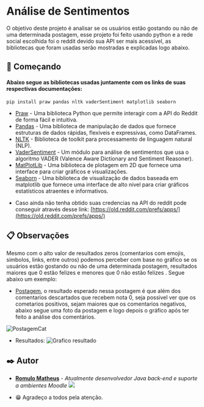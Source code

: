 # Análise de Sentimentos 

O objetivo deste projeto é analisar se os usuários estão gostando ou não de uma determinada postagem, esse projeto foi feito usando python e a rede social escolhida foi o reddit devido sua API ser mais acessível, as bibliotecas que foram usadas serão mostradas e explicadas logo abaixo.

## 🚀 Começando

#### Abaixo segue as bibliotecas usadas juntamente com os links de suas respectivas documentações:

```
pip install praw pandas nltk vaderSentiment matplotlib seaborn
```

* [Praw](https://praw.readthedocs.io/en/stable/) - Uma biblioteca Python que permite interagir com a API do Reddit de forma fácil e intuitiva.
* [Pandas](https://pandas.pydata.org/docs/user_guide/index.html) - Uma biblioteca de manipulação de dados que fornece estruturas de dados rápidas, flexíveis e expressivas, como DataFrames.
* [NLTK](https://www.nltk.org/) - Biblioteca de toolkit para processamento de linguagem natural (NLP).
* [VaderSentiment](https://vadersentiment.readthedocs.io/en/latest/pages/code_and_example.html) - Um módulo para análise de sentimentos que usa o algoritmo VADER (Valence Aware Dictionary and Sentiment Reasoner).
* [MatPlotLib](https://matplotlib.org/stable/index.html) - Uma biblioteca de plotagem em 2D que fornece uma interface para criar gráficos e visualizações.
* [Seaborn](https://seaborn.pydata.org/) - Uma biblioteca de visualização de dados baseada em matplotlib que fornece uma interface de alto nível para criar gráficos estatísticos atraentes e informativos.

- Caso ainda não tenha obtido suas credencias na API do reddit pode conseguir através desse link: [https://old.reddit.com/prefs/apps/](https://old.reddit.com/prefs/apps/)

## 📋 Observações

Mesmo com o alto valor de resultados zeros (comentarios com emojis, simbolos, links, entre outros) podemos perceber com base no gráfico se os usuários estão gostando ou não de uma determinada postagem, resultados maiores que 0 estão felizes e menores que 0 não estão felizes
.
Segue abaixo um exemplo:

- [Postagem](https://www.reddit.com/r/cats/comments/1dz9kj4/found_this_baby_car_in_the_road_i_couldnt_leave/#lightbox), o resultado esperado nessa postagem é que além dos comentarios descartados que recebem nota 0,
  seja possivel ver que os cometarios positivos, sejam maiores que os comentarios negativos, abaixo segue uma foto da postagem e logo depois o gráfico após ter feito a análise dos comentários.

![PostagemCat](https://github.com/Romulomdr/sentiment-analysis/assets/106899605/cd913923-bc0d-4548-9a0b-e2dbf5f2240d)

- Resultados:
![Grafico resultado](https://github.com/Romulomdr/sentiment-analysis/assets/106899605/af5b6fff-f912-4f85-9dfd-8d9ecc0f014d)
  
## ✒️ Autor

* [**Romulo Matheus**](https://github.com/Romulomdr) - *Atualmente desenvolvedor Java back-end e suporte a ambientes Moodle* [<img src="https://img.shields.io/badge/LinkedIn-0077B5?style=for-the-badge&logo=linkedin&logoColor=white" />](https://www.linkedin.com/in/romulo-dantasmdr/)

- 😁 Agradeço a todos pela atenção.
